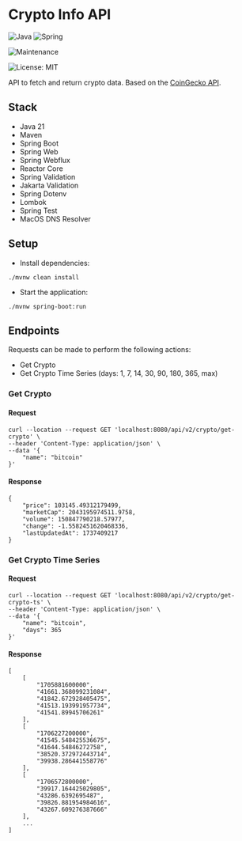 # Crypto Info API

![Java](https://img.shields.io/badge/java-%23ED8B00.svg?style=for-the-badge&logo=openjdk&logoColor=white) ![Spring](https://img.shields.io/badge/spring-%236DB33F.svg?style=for-the-badge&logo=spring&logoColor=white)

![Maintenance](https://img.shields.io/badge/Maintained%3F-yes-green.svg)

![License: MIT](https://img.shields.io/badge/License-MIT-yellow.svg)

API to fetch and return crypto data. Based on the [CoinGecko API](https://www.coingecko.com).

## Stack

- Java 21
- Maven
- Spring Boot
- Spring Web
- Spring Webflux
- Reactor Core
- Spring Validation
- Jakarta Validation
- Spring Dotenv
- Lombok
- Spring Test
- MacOS DNS Resolver

## Setup

- Install dependencies:

```
./mvnw clean install
```

- Start the application:

```
./mvnw spring-boot:run
```

## Endpoints

Requests can be made to perform the following actions:

- Get Crypto
- Get Crypto Time Series (days: 1, 7, 14, 30, 90, 180, 365, max)

### Get Crypto

#### Request

```
curl --location --request GET 'localhost:8080/api/v2/crypto/get-crypto' \
--header 'Content-Type: application/json' \
--data '{
    "name": "bitcoin"
}'
```

#### Response

```
{
    "price": 103145.49312179499,
    "marketCap": 2043195974511.9758,
    "volume": 150847790218.57977,
    "change": -1.5582451620468336,
    "lastUpdatedAt": 1737409217
}
```

### Get Crypto Time Series

#### Request

```
curl --location --request GET 'localhost:8080/api/v2/crypto/get-crypto-ts' \
--header 'Content-Type: application/json' \
--data '{
    "name": "bitcoin",
    "days": 365
}'
```

#### Response

```
[
    [
        "1705881600000",
        "41661.368099231084",
        "41842.672928405475",
        "41513.193991957734",
        "41541.89945706261"
    ],
    [
        "1706227200000",
        "41545.548425536675",
        "41644.54846272758",
        "38520.372972443714",
        "39938.286441558776"
    ],
    [
        "1706572800000",
        "39917.164425029805",
        "43286.6392695487",
        "39826.881954984616",
        "43267.609276387666"
    ],
    ...
]
```
